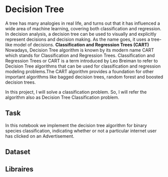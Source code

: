 # Decision Tree

A tree has many analogies in real life, and turns out that it has influenced a wide area of machine learning, covering both classification and regression. 
In decision analysis, a decision tree can be used to visually and explicitly represent decisions and decision making. 
As the name goes, it uses a tree-like model of decisions. 
**Classification and Regression Trees (CART)**
Nowadays, Decision Tree algorithm is known by its modern name CART which stands for Classification and Regression Trees. 
Classification and Regression Trees or CART is a term introduced by Leo Breiman to refer to Decision Tree algorithms that can be used for 
classification and regression modeling problems.The CART algorithm provides a foundation for other important algorithms like bagged decision trees, 
random forest and boosted decision trees.

In this project, I will solve a classification problem. So, I will refer the algorithm also as Decision Tree Classification problem.

## Task
In this notebook we implement the decision tree algorithm for binary species classification, indicating whether or not a particular internet user has clicked on an Advertisement.

## Dataset




## Libraires


